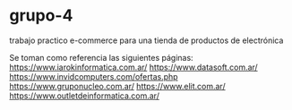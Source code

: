 # grupo-4
trabajo practico e-commerce para una tienda de productos de electrónica

Se toman como referencia las siguientes páginas:
https://www.iarokinformatica.com.ar/
https://www.datasoft.com.ar/
https://www.invidcomputers.com/ofertas.php
https://www.gruponucleo.com.ar/
https://www.elit.com.ar/
https://www.outletdeinformatica.com.ar/
